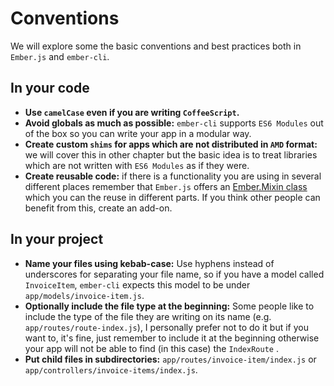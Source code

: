 # Conventions
We will explore some the basic conventions and best practices both in `Ember.js` and `ember-cli`.

## In your code

- **Use `camelCase` even if you are writing `CoffeeScript`.**
- **Avoid globals as much as possible:** `ember-cli` supports `ES6 Modules` out of the box so you can write your app in a modular way.
- **Create custom `shims` for apps which are not distributed in `AMD` format:** we will cover this in other chapter but the basic idea is to treat libraries which are not written with `ES6 Modules` as if they were.
- **Create reusable code:** if there is a functionality you are using in several different places remember that `Ember.js` offers an [Ember.Mixin class](http://emberjs.com/api/classes/Ember.Mixin.html) which you can the reuse in different parts. If you think other people can benefit from this, create an add-on.

## In your project

- **Name your files using kebab-case:** Use hyphens instead of underscores for separating your file name, so if you have a model called `InvoiceItem`, `ember-cli` expects this model to be under `app/models/invoice-item.js`.
- **Optionally include the file type at the beginning:** Some people like to include the type of the file they are writing on its name (e.g. `app/routes/route-index.js`), I personally prefer not to do it but if you want to, it's fine, just remember to include it at the beginning otherwise your app will not be able to find (in this case) the `IndexRoute` .
- **Put child files in subdirectories:** `app/routes/invoice-item/index.js` or
`app/controllers/invoice-items/index.js`.
